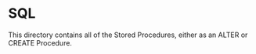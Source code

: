 # SQL

This directory contains all of the Stored Procedures, either as an ALTER or CREATE Procedure.
